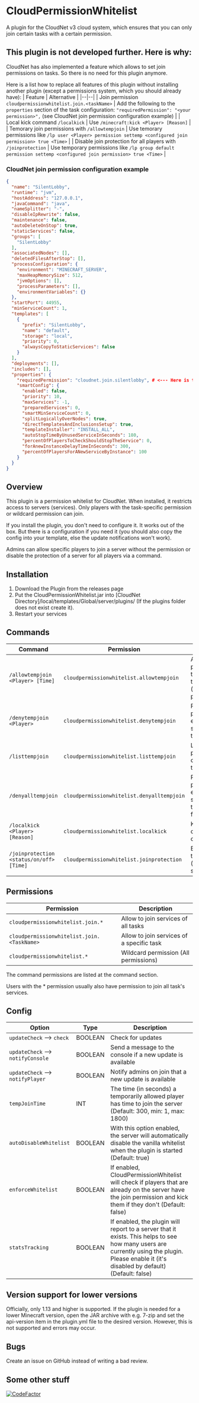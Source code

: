 # CloudPermissionWhitelist
A plugin for the CloudNet v3 cloud system, which ensures that you can only join certain tasks with a certain permission.

## This plugin is not developed further. Here is why:
CloudNet has also implemented a feature which allows to set join permissions on tasks. So there is no need for this plugin anymore.  

Here is a list how to replace all features of this plugin without installing another plugin (except a permissions system, which you should already have):
| Feature | Alternative |
|--|--|
| Join permission `cloudpermissionwhitelist.join.<taskName>` | Add the following to the `properties` section of the task configuration: `"requiredPermission": "<your permission>",` (see CloudNet join permission configuration example) |
| Local kick command `/localkick` | Use `/minecraft:kick <Player> [Reason]` |
| Temorary join permissions with `/allowtempjoin` | Use temorary permissions like `/lp user <Player> permission settemp <configured join permission> true <Time>` |
| Disable join protection for all players with `/joinprotection` | Use temporary permissions like `/lp group default permission settemp <configured join permission> true <Time>` |

### CloudNet join permission configuration example
```json
{
  "name": "SilentLobby",
  "runtime": "jvm",
  "hostAddress": "127.0.0.1",
  "javaCommand": "java",
  "nameSplitter": "-",
  "disableIpRewrite": false,
  "maintenance": false,
  "autoDeleteOnStop": true,
  "staticServices": false,
  "groups": [
    "SilentLobby"
  ],
  "associatedNodes": [],
  "deletedFilesAfterStop": [],
  "processConfiguration": {
    "environment": "MINECRAFT_SERVER",
    "maxHeapMemorySize": 512,
    "jvmOptions": [],
    "processParameters": [],
    "environmentVariables": {}
  },
  "startPort": 44955,
  "minServiceCount": 1,
  "templates": [
    {
      "prefix": "SilentLobby",
      "name": "default",
      "storage": "local",
      "priority": 0,
      "alwaysCopyToStaticServices": false
    }
  ],
  "deployments": [],
  "includes": [],
  "properties": {
    "requiredPermission": "cloudnet.join.silentlobby", # <--- Here is the join permission
    "smartConfig": {
      "enabled": false,
      "priority": 10,
      "maxServices": -1,
      "preparedServices": 0,
      "smartMinServiceCount": 0,
      "splitLogicallyOverNodes": true,
      "directTemplatesAndInclusionsSetup": true,
      "templateInstaller": "INSTALL_ALL",
      "autoStopTimeByUnusedServiceInSeconds": 180,
      "percentOfPlayersToCheckShouldStopTheService": 0,
      "forAnewInstanceDelayTimeInSeconds": 300,
      "percentOfPlayersForANewServiceByInstance": 100
    }
  }
}
```

## Overview
This plugin is a permission whitelist for CloudNet. When installed, it restricts access to servers (services). Only players with the task-specific permission or wildcard permission can join.
  
If you install the plugin, you don't need to configure it. It works out of the box. But there is a configuration if you need it (you should also copy the config into your template, else the update notifications won't work).
  
Admins can allow specific players to join a server without the permission or disable the protection of a server for all players via a command.
## Installation
1. Download the Plugin from the releases page
2. Put the CloudPermissionWhitelist.jar into [CloudNet Directory]/local/templates/Global/server/plugins/ (If the plugins folder does not exist create it).
3. Restart your services
## Commands
| Command | Permission | Description |
|--|--|--|
| `/allowtempjoin <Player> [Time]` | `cloudpermissionwhitelist.allowtempjoin` | Allows a player to join the server temporarily (time p = permanent) |
| `/denytempjoin <Player>` | `cloudpermissionwhitelist.denytempjoin` | Recalls the permission to enter the server temporarily |
| `/listtempjoin` | `cloudpermissionwhitelist.listtempjoin` | Lists all players that can join temporary |
| `/denyalltempjoin` | `cloudpermissionwhitelist.denyalltempjoin` | Recalls the permission to enter the server temporarily for all players |
| `/localkick <Player> [Reason]` | `cloudpermissionwhitelist.localkick` | Kick a player only from the current server |
| `/joinprotection <status/on/off> [Time]` | `cloudpermissionwhitelist.joinprotection` | Enable/disable the whitelist (optional for a specific time) |
## Permissions
| Permission | Description |
|--|--|
| `cloudpermissionwhitelist.join.*` | Allow to join services of all tasks |
| `cloudpermissionwhitelist.join.<TaskName>` | Allow to join services of a specific task |
| `cloudpermissionwhitelist.*` | Wildcard permission (All permissions) |

The command permissions are listed at the command section.

Users with the * permission usually also have permission to join all task's services.
## Config
| Option | Type | Description |
|--|--|--|
| `updateCheck` --> `check` | BOOLEAN | Check for updates |
| `updateCheck` --> `notifyConsole` | BOOLEAN | Send a message to the console if a new update is available |
| `updateCheck` --> `notifyPlayer` | BOOLEAN | Notify admins on join that a new update is available |
| `tempJoinTime` | INT | The time (in seconds) a temporarily allowed player has time to join the server (Default: 300, min: 1, max: 1800) |
| `autoDisableWhitelist` | BOOLEAN | With this option enabled, the server will automatically disable the vanilla whitelist when the plugin is started (Default: true) |
| `enforceWhitelist` | BOOLEAN | If enabled, CloudPermissionWhitelist will check if players that are already on the server have the join permission and kick them if they don't (Default: false)  |
| `statsTracking` | BOOLEAN | If enabled, the plugin will report to a server that it exists. This helps to see how many users are currently using the plugin. Please enable it (it's disabled by default) (Default: false) |
## Version support for lower versions
Officially, only 1.13 and higher is supported.
If the plugin is needed for a lower Minecraft version, open the JAR archive with e.g. 7-zip and set the api-version item in the plugin.yml file to the desired version. However, this is not supported and errors may occur.
## Bugs
Create an issue on GitHub instead of writing a bad review.
## Some other stuff
[![CodeFactor](https://www.codefactor.io/repository/github/jandie1505/cloudpermissionwhitelist/badge)](https://www.codefactor.io/repository/github/jandie1505/cloudpermissionwhitelist)
